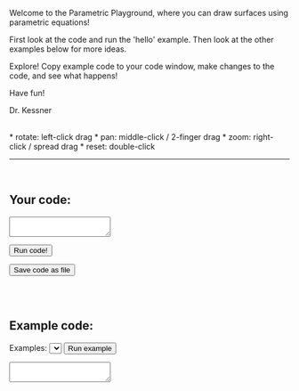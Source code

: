 <!-- index.md -->

<!-- p5 -->
<script src="p5/p5.min.js"></script>
<script src="p5/p5.easycam.min.js"></script>

<script src="js/parametric_playground.js"></script>
<script src="js/sketch.js"></script>
<script src="js/examples.js"></script>

<!-- codemirror -->
<link rel="stylesheet" href="codemirror/lib/codemirror.css">
<link rel="stylesheet" href="codemirror/theme/blackboard.css">
<script src="codemirror/lib/codemirror.js"></script>
<script src="codemirror/mode/javascript/javascript.js"></script>


<!-- content -->

Welcome to the Parametric Playground, where you can draw surfaces using
parametric equations!

First look at the code and run the 'hello' example.  Then look at the other
examples below for more ideas.  

Explore!  Copy example code to your code window, make changes to the code, and
see what happens!


Have fun!


Dr. Kessner



<br/>
* rotate: left-click drag
* pan: middle-click / 2-finger drag
* zoom: right-click / spread drag
* reset: double-click

<br/>

<hr/>
<br/>

<h2> Your code: </h2>

<textarea id="userCode"></textarea>

<button onclick="runUserCode()">Run code!</button>
<!--
<button onclick="restoreUserCode()">Restore</button>
-->
<button onclick="downloadUserCode()">Save code as file</button>

<br/> 
<center>
<main></main>
</center>
<br/>

<h2> Example code: </h2>

Examples: <select id="selectExample"></select>
<button onclick="runExampleCode()">Run example</button>

<textarea id="exampleCode"></textarea>

<br/>


<script>
    initializeCodeMirror();
    initializeExampleList();
</script>


